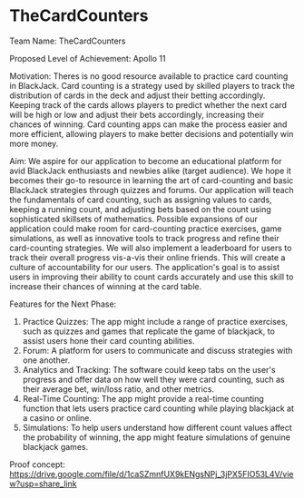 # TheCardCounters

Team Name:
TheCardCounters

Proposed Level of Achievement:
Apollo 11

Motivation:
Theres is no good resource available to practice card counting in BlackJack. Card counting is
a strategy used by skilled players to track the distribution of cards in the deck and adjust their betting accordingly. Keeping track of the cards allows players to predict whether the next card will be high or low and adjust their bets accordingly, increasing their chances of winning.
Card counting apps can make the process easier and more efficient, allowing players to
make better decisions and potentially win more money.

Aim:
We aspire for our application to become an educational platform for avid BlackJack
enthusiasts and newbies alike (target audience). We hope it becomes their go-to resource in learning the art of card-counting and basic BlackJack strategies through quizzes and forums.
Our application will teach the fundamentals of card counting, such as assigning values to
cards, keeping a running count, and adjusting bets based on the count using sophisticated
skillsets of mathematics. Possible expansions of our application could make room for
card-counting practice exercises, game simulations, as well as innovative tools to track
progress and refine their card-counting strategies. We will also implement a leaderboard for
users to track their overall progress vis-a-vis their online friends. This will create a culture of accountability for our users. The application's goal is to assist users in improving their ability to count cards accurately and use this skill to increase their chances of winning at the card table.

Features for the Next Phase:

1. Practice Quizzes: The app might include a range of practice exercises, such as
quizzes and games that replicate the game of blackjack, to assist users hone their
card counting abilities.
2. Forum: A platform for users to communicate and discuss strategies with one another.
3. Analytics and Tracking: The software could keep tabs on the user's progress and
offer data on how well they were card counting, such as their average bet, win/loss
ratio, and other metrics.
4. Real-Time Counting: The app might provide a real-time counting function that lets
users practice card counting while playing blackjack at a casino or online.
5. Simulations: To help users understand how different count values affect the
probability of winning, the app might feature simulations of genuine blackjack games.

Proof concept:
https://drive.google.com/file/d/1caSZmnfUX9kENgsNPj_3jPX5FIO53L4V/view?usp=share_link





